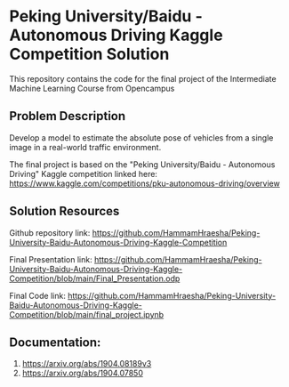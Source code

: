 # Peking University/Baidu - Autonomous Driving Kaggle Competition Solution
This repository contains the code for the final project of the Intermediate Machine Learning Course from Opencampus

## Problem Description
Develop a model to estimate the absolute pose of vehicles from a single image in a real-world traffic environment.

The final project is based on the "Peking University/Baidu - Autonomous Driving" Kaggle competition linked here: https://www.kaggle.com/competitions/pku-autonomous-driving/overview

## Solution Resources
Github repository link: https://github.com/HammamHraesha/Peking-University-Baidu-Autonomous-Driving-Kaggle-Competition

Final Presentation link: https://github.com/HammamHraesha/Peking-University-Baidu-Autonomous-Driving-Kaggle-Competition/blob/main/Final_Presentation.odp

Final Code link: https://github.com/HammamHraesha/Peking-University-Baidu-Autonomous-Driving-Kaggle-Competition/blob/main/final_project.ipynb

## Documentation:
1. https://arxiv.org/abs/1904.08189v3
2. https://arxiv.org/abs/1904.07850

